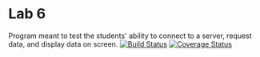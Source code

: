 # Lab 6
Program meant to test the students' ability to connect to a server, request data, and display data on screen. 
[![Build Status](https://app.bitrise.io/app/d9751d71a355f09f/status.svg?token=t0U9wHAClZdK8TVOSDYoEw)](https://app.bitrise.io/app/d9751d71a355f09f)
[![Coverage Status](https://coveralls.io/repos/github/OpenSauce-Wits/Lab_5/badge.svg?branch=master)](https://coveralls.io/github/OpenSauce-Wits/Lab_5?branch=master)
